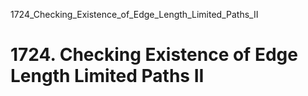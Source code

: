1724_Checking_Existence_of_Edge_Length_Limited_Paths_II
# 1724. Checking Existence of Edge Length Limited Paths II

